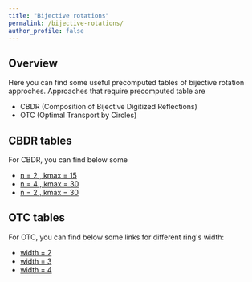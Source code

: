 ```yaml
---
title: "Bijective rotations"
permalink: /bijective-rotations/
author_profile: false
---
```


## Overview
Here you can find some useful precomputed tables of bijective rotation approches. Approaches that require precomputed table are
- CBDR (Composition of Bijective Digitized Reflections)
- OTC (Optimal Transport by Circles)


## CBDR tables
For CBDR, you can find below some
- [n = 2 , kmax = 15](https://drive.google.com/file/d/1Vw9uO_RibArFh1nv5EUxLopewHGQQ_DF/view?usp=sharing) 
- [n = 4 , kmax = 30](https://drive.google.com/file/d/1Vw9uO_RibArFh1nv5EUxLopewHGQQ_DF/view?usp=sharing) 
- [n = 2 , kmax = 30](https://drive.google.com/file/d/1j23yKVH-L5xIwdxm3UQ1byYzTWS-OYBK/view?usp=drive_link) 

## OTC tables
For OTC, you can find below some links for different ring's width:
- [width = 2](https://sbreuils.github.io/tables/OT-2-circles-l2.txt) 
- [width = 3](https://sbreuils.github.io/tables/OT-3-circles-l2.txt) 
- [width = 4](https://sbreuils.github.io/tables/OT-4-circles-l2.txt) 


